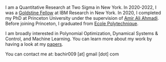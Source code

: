 <p>
I am a Quantitative Research at Two Sigma in New York. In 2020-2022, I was a <a href="https://www.research.ibm.com/goldstine/">Goldstine  Fellow</a> at IBM Research in New York.
In 2020, I completed my PhD  at Princeton University  under the supervision of  <a href="http://aaa.princeton.edu/">Amir Ali Ahmadi</a>. Before joining Princeton, I graduated from <a href="https://www.polytechnique.edu/">Ecole Polytechnique</a>.</p>

<p>I am broadly interested in Polynomial Optimization, Dynamical Systems & Control, and Machine Learning. You can learn more about my work by having a look at my <a href="publications/">papers</a>.</p>

<p>You can contact me at: bachir009 [at] gmail [dot] com </p>
